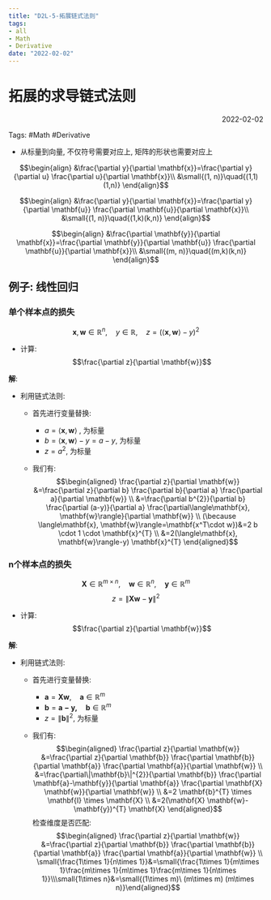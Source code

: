 ```yaml
---
title: "D2L-5-拓展链式法则"
tags:
- all
- Math
- Derivative
date: "2022-02-02"
---
```

# 拓展的求导链式法则

<div align="right"> 2022-02-02</div>

Tags: #Math #Derivative 

- 从标量到向量, 不仅符号需要对应上, 矩阵的形状也需要对应上

$$\begin{align}
&\frac{\partial y}{\partial \mathbf{x}}=\frac{\partial y}{\partial u} \frac{\partial u}{\partial \mathbf{x}}\\
&\small{(1, n)}\quad{(1,1)(1,n)}
\end{align}$$

$$\begin{align}
&\frac{\partial y}{\partial \mathbf{x}}=\frac{\partial y}{\partial \mathbf{u}} \frac{\partial \mathbf{u}}{\partial \mathbf{x}}\\
&\small{(1, n)}\quad{(1,k)(k,n)}
\end{align}$$

$$\begin{align}
&\frac{\partial \mathbf{y}}{\partial \mathbf{x}}=\frac{\partial \mathbf{y}}{\partial \mathbf{u}} \frac{\partial \mathbf{u}}{\partial \mathbf{x}}\\
&\small{(m, n)}\quad{(m,k)(k,n)}
\end{align}$$

## 例子: 线性回归
### 单个样本点的损失
$$\mathbf{x}, \mathbf{w} \in \mathbb{R}^{n}, \quad y \in \mathbb{R},\quad z=(\langle\mathbf{x}, \mathbf{w}\rangle-y)^{2}$$
- 计算:  $$\frac{\partial z}{\partial \mathbf{w}}$$

**解**:

- 利用链式法则: 
	- 首先进行变量替换: 
		- $a=\langle\mathbf{x}, \mathbf{w}\rangle$ , 为标量
		- $b=\langle\mathbf{x}, \mathbf{w}\rangle-y=a-y$, 为标量
		- $z=a^2$, 为标量

	- 我们有: $$\begin{aligned}
	\frac{\partial z}{\partial \mathbf{w}} &=\frac{\partial z}{\partial b} \frac{\partial b}{\partial a} \frac{\partial a}{\partial \mathbf{w}} \\
	&=\frac{\partial b^{2}}{\partial b} \frac{\partial (a-y)}{\partial a} \frac{\partial\langle\mathbf{x}, \mathbf{w}\rangle}{\partial \mathbf{w}} \\
	(\because \langle\mathbf{x}, \mathbf{w}\rangle=\mathbf{x^T\cdot w})&=2 b \cdot 1 \cdot \mathbf{x}^{T} \\
	&=2(\langle\mathbf{x}, \mathbf{w}\rangle-y) \mathbf{x}^{T}
	\end{aligned}$$
	
### n个样本点的损失
$$\mathbf{X} \in \mathbb{R}^{m \times n}, \quad \mathbf{w} \in \mathbb{R}^{n}, \quad \mathbf{y} \in \mathbb{R}^{m}$$
$$
z=\|\mathbf{X} \mathbf{w}-\mathbf{y}\|^{2}
$$
- 计算:  $$\frac{\partial z}{\partial \mathbf{w}}$$

**解**:

- 利用链式法则: 
	- 首先进行变量替换: 
		- $\mathbf a=\mathbf{Xw},\quad \mathbf{a} \in \mathbb{R}^{m}$
		- $\mathbf b=\mathbf{a-y,\quad b} \in \mathbb{R}^{m}$
		- $z=\|\mathbf{b}\|^2$, 为标量

	- 我们有: $$\begin{aligned}
	\frac{\partial z}{\partial \mathbf{w}} &=\frac{\partial z}{\partial \mathbf{b}} \frac{\partial \mathbf{b}}{\partial \mathbf{a}} \frac{\partial \mathbf{a}}{\partial \mathbf{w}} \\
	&=\frac{\partial\|\mathbf{b}\|^{2}}{\partial \mathbf{b}} \frac{\partial \mathbf{a}-\mathbf{y}}{\partial \mathbf{a}} \frac{\partial \mathbf{X} \mathbf{w}}{\partial \mathbf{w}} \\
	&=2 \mathbf{b}^{T} \times \mathbf{I} \times \mathbf{X} \\
	&=2(\mathbf{X} \mathbf{w}-\mathbf{y})^{T} \mathbf{X}
	\end{aligned}$$
	检查维度是否匹配:
	$$\begin{aligned}
	\frac{\partial z}{\partial \mathbf{w}} &=\frac{\partial z}{\partial \mathbf{b}} \frac{\partial \mathbf{b}}{\partial \mathbf{a}} \frac{\partial \mathbf{a}}{\partial \mathbf{w}} \\
	\small{\frac{1\times 1}{n\times 1}}&=\small{\frac{1\times 1}{m\times 1}\frac{m\times 1}{m\times 1}\frac{m\times 1}{n\times 1}}\\\small{1\times n}&=\small{(1\times m)\ (m\times m) (m\times n)}\end{aligned}$$
	


	

